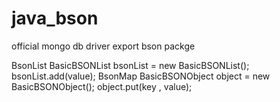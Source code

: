 java_bson
=========

official mongo db driver export bson packge

BsonList
BasicBSONList bsonList = new BasicBSONList();
bsonList.add(value);
BsonMap
BasicBSONObject object = new BasicBSONObject();
object.put(key , value);
